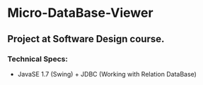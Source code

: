 # Micro-DataBase-Viewer
## Project at Software Design course.
### Technical Specs:
  - JavaSE 1.7 (Swing) + JDBC (Working with Relation DataBase) 
